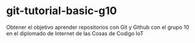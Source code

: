 # git-tutorial-basic-g10
Obtener el objetivo aprender repositorios con Git y Github con el grupo 10 en el diplomado de Internet de las Cosas de Codigo IoT
